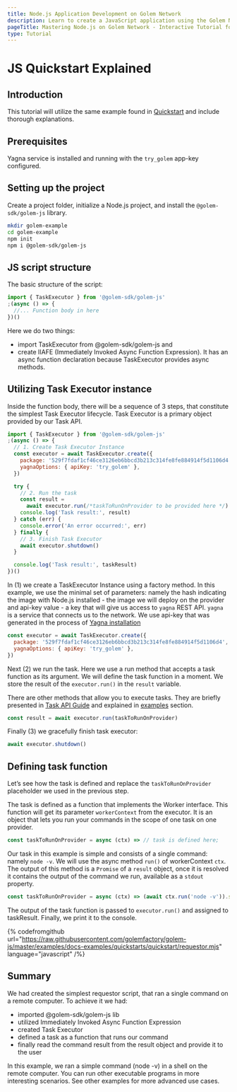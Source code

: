 ```yaml
---
title: Node.js Application Development on Golem Network
description: Learn to create a JavaScript application using the Golem Network with our tutorial where we explain the Quickstart example and steps for setting up Node.js projects and utilizing Task Executors.
pageTitle: Mastering Node.js on Golem Network - Interactive Tutorial for Developers
type: Tutorial
---
```


# JS Quickstart Explained

## Introduction

This tutorial will utilize the same example found in [Quickstart](/docs/creators/javascript/quickstarts/quickstart) and include thorough explanations.

## Prerequisites

Yagna service is installed and running with the `try_golem` app-key configured.

## Setting up the project

Create a project folder, initialize a Node.js project, and install the `@golem-sdk/golem-js` library.

```bash
mkdir golem-example
cd golem-example
npm init
npm i @golem-sdk/golem-js
```

## JS script structure

The basic structure of the script:

```js
import { TaskExecutor } from '@golem-sdk/golem-js'
;(async () => {
  //... Function body in here
})()
```

Here we do two things:

- import TaskExecutor from @golem-sdk/golem-js and
- create IIAFE (Immediately Invoked Async Function Expression). It has an async function declaration because TaskExecutor provides async methods.

## Utilizing Task Executor instance

Inside the function body, there will be a sequence of 3 steps, that constitute the simplest Task Executor lifecycle. Task Executor is a primary object provided by our Task API.

```js
import { TaskExecutor } from '@golem-sdk/golem-js'
;(async () => {
  // 1. Create Task Executor Instance
  const executor = await TaskExecutor.create({
    package: '529f7fdaf1cf46ce3126eb6bbcd3b213c314fe8fe884914f5d1106d4',
    yagnaOptions: { apiKey: 'try_golem' },
  })

  try {
    // 2. Run the task
    const result =
      await executor.run(/*taskToRunOnProvider to be provided here */)
    console.log('Task result:', result)
  } catch (err) {
    console.error('An error occurred:', err)
  } finally {
    // 3. Finish Task Executor
    await executor.shutdown()
  }

  console.log('Task result:', taskResult)
})()
```

In (1) we create a TaskExecutor Instance using a factory method. In this example, we use the minimal set of parameters: namely the hash indicating the image with Node.js installed - the image we will deploy on the provider and api-key value - a key that will give us access to `yagna` REST API. `yagna` is a service that connects us to the network.
We use api-key that was generated in the process of [Yagna installation](/docs/creators/javascript/examples/tools/yagna-installation-for-requestors)

```js
const executor = await TaskExecutor.create({
  package: '529f7fdaf1cf46ce3126eb6bbcd3b213c314fe8fe884914f5d1106d4',
  yagnaOptions: { apiKey: 'try_golem' },
})
```

Next (2) we run the task. Here we use a run method that accepts a task function as its argument. We will define the task function in a moment. We store the result of the `executor.run()` in the `result` variable.

There are other methods that allow you to execute tasks. They are briefly presented in [Task API Guide](/docs/creators/javascript/guides/task-model#main-task-api-features) and explained in [examples](/docs/creators/javascript/examples) section.

```js
const result = await executor.run(taskToRunOnProvider)
```

Finally (3) we gracefully finish task executor:

```js
await executor.shutdown()
```

## Defining task function

Let’s see how the task is defined and replace the `taskToRunOnProvider` placeholder we used in the previous step.

The task is defined as a function that implements the Worker interface. This function will get its parameter `workerContext` from the executor. It is an object that lets you run your commands in the scope of one task on one provider.

```js
const taskToRunOnProvider = async (ctx) => // task is defined here;
```

Our task in this example is simple and consists of a single command: namely `node -v`. We will use the async method `run()` of workerContext `ctx`. The output of this method is a `Promise` of a `result` object, once it is resolved it contains the output of the command we run, available as a `stdout` property.

```js
const taskToRunOnProvider = async (ctx) => (await ctx.run('node -v')).stdout
```

The output of the task function is passed to `executor.run()` and assigned to taskResult.
Finally, we print it to the console.

{% codefromgithub url="https://raw.githubusercontent.com/golemfactory/golem-js/master/examples/docs-examples/quickstarts/quickstart/requestor.mjs" language="javascript" /%}

## Summary

We had created the simplest requestor script, that ran a single command on a remote computer.
To achieve it we had:

- imported @golem-sdk/golem-js lib
- utilized Immediately Invoked Async Function Expression
- created Task Executor
- defined a task as a function that runs our command
- finally read the command result from the result object and provide it to the user

In this example, we ran a simple command (node -v) in a shell on the remote computer. You can run other executable programs in more interesting scenarios. See other examples for more advanced use cases.

